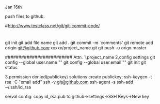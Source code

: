 Jan 16th

push files to github:

#http://www.testclass.net/git/git-commit-code/
#
git init
git add file name
git add .
git commit -m 'comments'
git remote add origin git@github.com:xxxxx/project_name.git
git push -u orign master

#########################
Attn.
1,project_name 
2,config settings
git config --global user.name ""
git config --global user.email ""
git init
git status
 
3,permission denied(publickey)
solutions
create publickey:
ssh-keygen -t rsa -C "email add"
ssh -v git@github.com
ssh-agent -s
ssh-add ~/.ssh/id_rsa

serval config:
copy id_rsa.pub to github->settings->SSH Keys->New key

